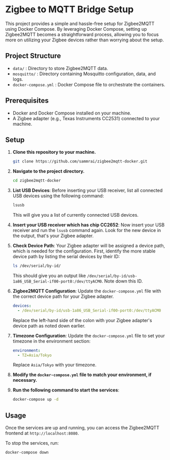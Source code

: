 # Zigbee to MQTT Bridge Setup

This project provides a simple and hassle-free setup for Zigbee2MQTT using Docker Compose. By leveraging Docker Compose, setting up Zigbee2MQTT becomes a straightforward process, allowing you to focus more on utilizing your Zigbee devices rather than worrying about the setup.

## Project Structure

- `data/` : Directory to store Zigbee2MQTT data.
- `mosquitto/` : Directory containing Mosquitto configuration, data, and logs.
- `docker-compose.yml` : Docker Compose file to orchestrate the containers.

## Prerequisites

- Docker and Docker Compose installed on your machine.
- A Zigbee adapter (e.g., Texas Instruments CC2531) connected to your machine.

## Setup

1. **Clone this repository to your machine.**
   
   ```bash
   git clone https://github.com/sammrai/zigbee2mqtt-docker.git
   ```
   

2. **Navigate to the project directory.**

   ```bash
   cd zigbee2mqtt-docker
   ```


3. **List USB Devices**:
   Before inserting your USB receiver, list all connected USB devices using the following command:

   ```bash
   lsusb
   ```

   This will give you a list of currently connected USB devices.

4. **Insert your USB receiver which has chip CC2652**:
   Now insert your USB receiver and run the `lsusb` command again. Look for the new device in the output, that's your Zigbee adapter.

5. **Check Device Path**:
   Your Zigbee adapter will be assigned a device path, which is needed for the configuration. First, identify the more stable device path by listing the serial devices by their ID:

   ```bash
   ls /dev/serial/by-id/
   ```

   This should give you an output like `/dev/serial/by-id/usb-1a86_USB_Serial-if00-port0:/dev/ttyACM0`. Note down this ID.

6. **Zigbee2MQTT Configuration**:
   Update the `docker-compose.yml` file with the correct device path for your Zigbee adapter.

   ```yaml
   devices:
     - /dev/serial/by-id/usb-1a86_USB_Serial-if00-port0:/dev/ttyACM0
   ```

   Replace the left-hand side of the colon with your Zigbee adapter's device path as noted down earlier.

7. **Timezone Configuration**:
   Update the `docker-compose.yml` file to set your timezone in the environment section:

   ```yaml
   environment:
     - TZ=Asia/Tokyo
   ```

   Replace `Asia/Tokyo` with your timezone.

8. **Modify the `docker-compose.yml` file to match your environment, if necessary.**

9. **Run the following command to start the services**:

   ```bash
   docker-compose up -d
   ```

## Usage

Once the services are up and running, you can access the Zigbee2MQTT frontend at `http://localhost:8080`.

To stop the services, run:

```bash
docker-compose down
```
